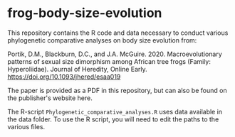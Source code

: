 # frog-body-size-evolution
 
This repository contains the R code and data necessary to conduct various phylogenetic comparative analyses on body size evolution from:

Portik, D.M., Blackburn, D.C., and J.A. McGuire. 2020. Macroevolutionary patterns of sexual size dimorphism among African tree frogs (Family: Hyperoliidae). Journal of Heredity, Online Early. https://doi.org/10.1093/jhered/esaa019

The paper is provided as a PDF in this repository, but can also be found on the publisher's website here.

The R-script `Phylogenetic_comparative_analyses.R` uses data available in the data folder. To use the R script, you will need to edit the paths to the various files.
